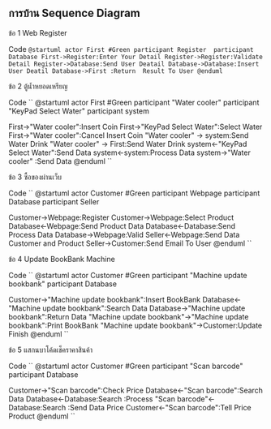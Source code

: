 ## การบ้าน Sequence Diagram

ข้อ 1 Web Register

Code
``
@startuml
actor First #Green
participant Register 
participant Database
First->Register:Enter Your Detail
Register->Register:Validate Detail
Register->Database:Send User Deatail
Database->Database:Insert User Deatil
Database->First :Return  Result To User
@enduml
``


ข้อ 2 ตู้น้ำหยอดเหรียญ

Code
``
@startuml
actor First #Green
participant "Water cooler" 
participant "KeyPad Select Water" 
participant system 

First->"Water cooler":Insert Coin
First->"KeyPad Select Water":Select Water
First->"Water cooler":Cancel Insert Coin
"Water cooler" -> system:Send Water Drink
"Water cooler" -> First:Send Water Drink
system<-"KeyPad Select Water":Send Data
system<-system:Process Data
system->"Water cooler" :Send Data
@enduml
``

ข้อ 3 ซื้อของผ่านเว็บ

Code
``
@startuml
actor Customer #Green
participant Webpage 
participant Database 
participant Seller

Customer->Webpage:Register
Customer->Webpage:Select Product
Database<-Webpage:Send Product Data
Database<-Database:Send Process Data
Database->Webpage:Valid
Seller<-Webpage:Send Data Customer and Product
Seller->Customer:Send Email To User
@enduml
``

ข้อ 4 Update BookBank Machine

Code
``
@startuml
actor Customer #Green
participant "Machine update bookbank" 
participant Database 

Customer->"Machine update bookbank":Insert BookBank
Database<-"Machine update bookbank":Search Data
Database->"Machine update bookbank":Return Data
"Machine update bookbank"->"Machine update bookbank":Print BookBank
"Machine update bookbank"->Customer:Update Finish
@enduml
``

ข้อ 5 แสกนบาโค้ดเช็คราคาสินค้า

Code
``
@startuml
actor Customer #Green
participant "Scan barcode"
participant Database 

Customer->"Scan barcode":Check Price
Database<-"Scan barcode":Search Data
Database<-Database:Search :Process
"Scan barcode"<-Database:Search :Send Data Price
Customer<-"Scan barcode":Tell Price Product
@enduml
``


